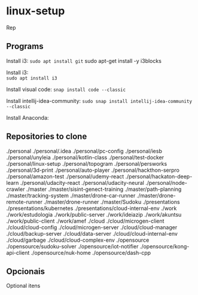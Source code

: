 # linux-setup

Rep

## Programs

Install i3:
`sudo apt install git`
sudo apt-get install -y i3blocks

Install i3:  
`sudo apt install i3`

Install visual code:
`snap install code --classic`

Install intellij-idea-community:
`sudo snap install intellij-idea-community --classic`

Install Anaconda:


## Repositories to clone

./personal
./personal/.idea
./personal/pc-config
./personal/iesb
./personal/unyleia
./personal/kotlin-class
./personal/test-docker
./personal/linux-setup
./personal/topogram
./personal/persworks
./personal/3d-print
./personal/auto-player
./personal/hackthon-serpro
./personal/amazon-test
./personal/udemy-react
./personal/hackaton-deep-learn
./personal/udacity-react
./personal/udacity-neural
./personal/node-crawler
./master
./master/sisint-genect-training
./master/path-planning
./master/tracking-system
./master/drone-car-runner
./master/drone-remote-runner
./master/drone-runner
./master/Sudoku
./presentations
./presentations/kubernetes
./presentations/cloud-internal-env
./work
./work/estudologia
./work/public-server
./work/ideiazip
./work/akuntsu
./work/public-client
./work/amef
./cloud
./cloud/microgen-client
./cloud/cloud-config
./cloud/microgen-server
./cloud/cloud-manager
./cloud/backup-server
./cloud/data-server
./cloud/cloud-internal-env
./cloud/garbage
./cloud/cloud-complex-env
./opensource
./opensource/sudoku-solver
./opensource/iot-notifier
./opensource/kong-api-client
./opensource/nuk-home
./opensource/dash-cpp

## Opcionais

Optional itens
